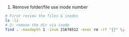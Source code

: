 1. Remove folder/file use inode number

```sh
# First review the files & inodes
ls -li
# 2: remove the dir via inode
find . -maxdepth 1 -inum 21676512 -exec rm -rf "{}" \;
```
